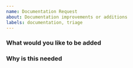 ```yaml
---
name: Documentation Request
about: Documentation improvements or additions
labels: documentation, triage
---
```


### **What would you like to be added**


### **Why is this needed**

